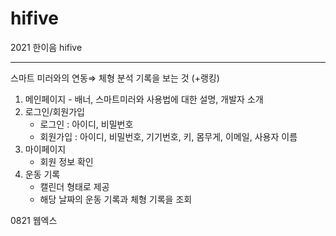 # hifive
2021 한이음 hifive

---

스마트 미러와의 연동⇒ 체형 분석 기록을 보는 것 (+랭킹)

1. 메인페이지 - 배너, 스마트미러와 사용법에 대한 설명, 개발자 소개
2. 로그인/회원가입
    - 로그인 : 아이디, 비밀번호
    - 회원가입 : 아이디, 비밀번호, 기기번호, 키, 몸무게, 이메일, 사용자 이름
3. 마이페이지
    - 회원 정보 확인
4. 운동 기록
    - 캘린더 형태로 제공
    - 해당 날짜의 운동 기록과 체형 기록을 조회
   
0821 웹엑스